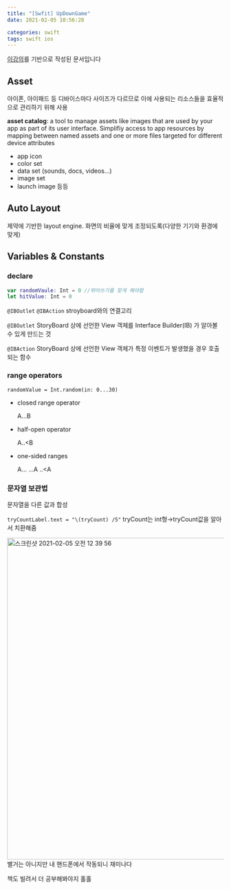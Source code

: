 ```yaml
---
title: "[Swfit] UpDownGame"
date: 2021-02-05 10:56:28

categories: swift
tags: swift ios
---
```


[이강의](https://www.youtube.com/watch?v=aVpSUBlZPxU&list=PLz8NH7YHUj_ZF2oja5rP4Sow5KK1zf2yk)를 기반으로 작성된 문서입니다

## Asset

아이폰, 아이패드 등 디바이스마다 사이즈가 다르므로 이에 사용되는 리소스들을 효율적으로 관리하기 위해 사용

**asset catalog**: a tool to manage assets like images that are used by your app as part of its user interface. Simplifiy access to app resources by mapping between named assets and one or more files targeted for different device attributes

- app icon
- color set
- data set (sounds, docs, videos...)
- image set
- launch image 등등

## Auto Layout

제약에 기반한 layout engine. 화면의 비율에 맞게 조정되도록(다양한 기기와 환경에 맞게)

## Variables & Constants

### declare

```swift
var randomVaule: Int = 0 //뛰어쓰기를 맞게 해야함
let hitValue: Int = 0
```

`@IBOutlet` `@IBAction`  stroyboard와의 연결고리

`@IBOutlet` StoryBoard 상에 선언한 View 객체를 Interface Builder(IB) 가 알아볼 수 있게 만드는 것

`@IBAction` StoryBoard 상에 선언한 View 객체가 특정 이벤트가 발생했을 경우 호출되는 함수

### range operators

`randomValue = Int.random(in: 0...30)`

- closed range operator

    A...B

- half-open operator

    A..<B

- one-sided ranges

    A...    ...A    ..<A

### 문자열 보관법

문자열을 다른 값과 합성 

`tryCountLabel.text = "\(tryCount) /5"` tryCount는 int형→tryCount값을 알아서 치환해줌



<img width="748" alt="스크린샷 2021-02-05 오전 12 39 56" src="https://user-images.githubusercontent.com/67692759/106978415-94de7500-679f-11eb-8212-796c6c3ea579.png">
별거는 아니지만 내 핸드폰에서 작동되니 재미나다

책도 빌려서 더 공부해봐야지 홀홀

